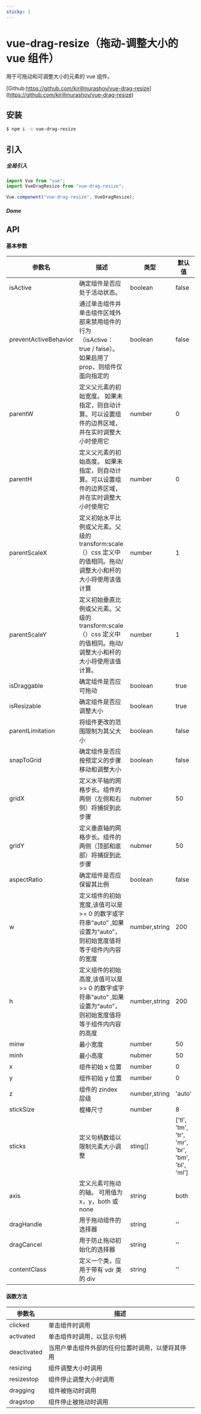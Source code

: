 ```yaml
---
sticky: 1
---
```


# vue-drag-resize（拖动-调整大小的 vue 组件）

用于可拖动和可调整大小的元素的 vue 组件。

[Github:https://github.com/kirillmurashov/vue-drag-resize](https://github.com/kirillmurashov/vue-drag-resize)

## 安装

```sh
$ npm i -s vue-drag-resize

```

## 引入

##### 全局引入

```js
import Vue from "vue";
import VueDragResize from "vue-drag-resize";

Vue.component("vue-drag-resize", VueDragResize);
```

##### Dome

## API

#### 基本参数

| 参数名                | 描述                                                                                                            | 类型          | 默认值                                           |
| --------------------- | --------------------------------------------------------------------------------------------------------------- | ------------- | ------------------------------------------------ |
| isActive              | 确定组件是否应处于活动状态。                                                                                    | boolean       | false                                            |
| preventActiveBehavior | 通过单击组件并单击组件区域外部来禁用组件的行为（isActive：true / false）。 如果启用了 prop，则组件仅面向指定的  | boolean       | false                                            |
| parentW               | 定义父元素的初始宽度。 如果未指定，则自动计算。可以设置组件的边界区域，并在实时调整大小时使用它                 | number        | 0                                                |
| parentH               | 定义父元素的初始高度。 如果未指定，则自动计算。可以设置组件的边界区域，并在实时调整大小时使用它                 | number        | 0                                                |
| parentScaleX          | 定义初始水平比例或父元素。父级的 transform:scale（）css 定义中的值相同。拖动/调整大小和杆的大小将使用该值计算   | number        | 1                                                |
| parentScaleY          | 定义初始垂直比例或父元素。父级的 transform:scale（）css 定义中的值相同。拖动/调整大小和杆的大小将使用该值计算。 | number        | 1                                                |
| isDraggable           | 确定组件是否应可拖动                                                                                            | boolean       | true                                             |
| isResizable           | 确定组件是否应调整大小                                                                                          | boolean       | true                                             |
| parentLimitation      | 将组件更改的范围限制为其父大小                                                                                  | boolean       | false                                            |
| snapToGrid            | 确定组件是否应按预定义的步骤移动和调整大小                                                                      | boolean       | false                                            |
| gridX                 | 定义水平轴的网格步长。组件的两侧（左侧和右侧）将捕捉到此步骤                                                    | nubmer        | 50                                               |
| gridY                 | 定义垂直轴的网格步长。组件的两侧（顶部和底部）将捕捉到此步骤                                                    | nubmer        | 50                                               |
| aspectRatio           | 确定组件是否应保留其比例                                                                                        | boolean       | false                                            |
| w                     | 定义组件的初始宽度,该值可以是 >= 0 的数字或字符串“auto” ,如果设置为“auto”，则初始宽度值将等于组件内内容的宽度   | number,string | 200                                              |
| h                     | 定义组件的初始高度,该值可以是 >= 0 的数字或字符串“auto” ,如果设置为“auto”，则初始宽度值将等于组件内内容的高度   | number,string | 200                                              |
| minw                  | 最小宽度                                                                                                        | number        | 50                                               |
| minh                  | 最小高度                                                                                                        | nubmer        | 50                                               |
| x                     | 组件初始 x 位置                                                                                                 | number        | 0                                                |
| y                     | 组件初始 y 位置                                                                                                 | number        | 0                                                |
| z                     | 组件的 zindex 层级                                                                                              | number,string | 'auto'                                           |
| stickSize             | 棍棒尺寸                                                                                                        | number        | 8                                                |
| sticks                | 定义句柄数组以限制元素大小调整                                                                                  | sting[]       | ['tl', 'tm', 'tr', 'mr', 'br', 'bm', 'bl', 'ml'] |
| axis                  | 定义元素可拖动的轴。 可用值为 x，y，both 或 none                                                                | string        | both                                             |
| dragHandle            | 用于拖动组件的选择器                                                                                            | string        | ''                                               |
| dragCancel            | 用于防止拖动初始化的选择器                                                                                      | string        | ''                                               |
| contentClass          | 定义一个类，应用于带有 vdr 类的 div                                                                             | string        | ''                                               |

#### 函数方法

| 参数名      | 描述                                             |
| ----------- | ------------------------------------------------ |
| clicked     | 单击组件时调用                                   |
| activated   | 单击组件时调用，以显示句柄                       |
| deactivated | 当用户单击组件外部的任何位置时调用，以便将其停用 |
| resizing    | 组件调整大小时调用                               |
| resizestop  | 组件停止调整大小时调用                           |
| dragging    | 组件被拖动时调用                                 |
| dragstop    | 组件停止被拖动时调用                             |

